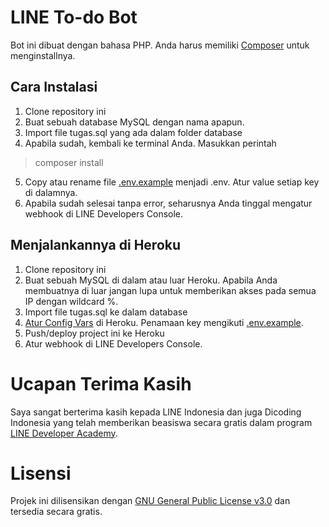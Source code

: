 # LINE To-do Bot
Bot ini dibuat dengan bahasa PHP. Anda harus memiliki [Composer](https://getcomposer.org) untuk menginstallnya.

## Cara Instalasi
1. Clone repository ini
2. Buat sebuah database MySQL dengan nama apapun.
3. Import file tugas.sql yang ada dalam folder database
4. Apabila sudah, kembali ke terminal Anda. Masukkan perintah

> composer install

5. Copy atau rename file [.env.example](.env.example) menjadi .env. Atur value setiap key di dalamnya.
6. Apabila sudah selesai tanpa error, seharusnya Anda tinggal mengatur webhook di LINE Developers Console.

## Menjalankannya di Heroku
1. Clone repository ini
2. Buat sebuah MySQL di dalam atau luar Heroku. Apabila Anda membuatnya di luar jangan lupa untuk memberikan akses pada semua IP dengan wildcard %.
3. Import file tugas.sql ke dalam database
4. [Atur Config Vars](https://devcenter.heroku.com/articles/config-vars) di Heroku. Penamaan key mengikuti [.env.example](.env.example).
5. Push/deploy project ini ke Heroku
6. Atur webhook di LINE Developers Console.

# Ucapan Terima Kasih
Saya sangat berterima kasih kepada LINE Indonesia dan juga Dicoding Indonesia yang telah memberikan beasiswa secara gratis dalam program [LINE Developer Academy](https://line.dicoding.com/).

# Lisensi
Projek ini dilisensikan dengan [GNU General Public License v3.0](LICENSE) dan tersedia secara gratis.